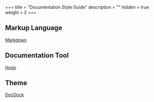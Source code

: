 +++
title = "Documentation Style Guide"
description = ""
hidden = true
weight = 2
+++

## Markup Language

[Markdown](https://daringfireball.net/projects/markdown/syntax)

## Documentation Tool

[Hugo](https://gohugo.io/)

## Theme

[DocDock](http://docdock.netlify.com/)